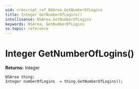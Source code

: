 ```yaml
---
uid: crmscript_ref_NSArea_GetNumberOfLogins
title: Integer GetNumberOfLogins()
intellisense: NSArea.GetNumberOfLogins
keywords: NSArea, GetNumberOfLogins
so.topic: reference
---
```


# Integer GetNumberOfLogins()

**Returns:** Integer

```crmscript
NSArea thing;
Integer numberOfLogins  = thing.GetNumberOfLogins();
```

